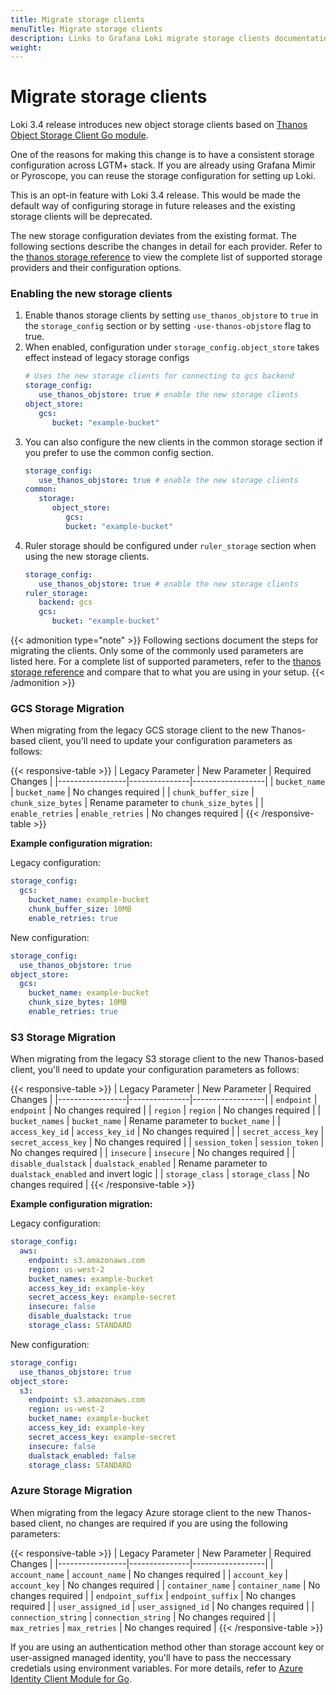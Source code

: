 ```yaml
---
title: Migrate storage clients
menuTitle: Migrate storage clients
description: Links to Grafana Loki migrate storage clients documentation.
weight: 
---
```

# Migrate storage clients

Loki 3.4 release introduces new object storage clients based on [Thanos Object Storage Client Go module](https://github.com/thanos-io/objstore).

One of the reasons for making this change is to have a consistent storage configuration across LGTM+ stack. If you are already using Grafana Mimir or Pyroscope, you can reuse the storage configuration for setting up Loki.

This is an opt-in feature with Loki 3.4 release. This would be made the default way of configuring storage in future releases and the existing storage clients will be deprecated.

The new storage configuration deviates from the existing format. The following sections describe the changes in detail for each provider.
Refer to the [thanos storage reference](https://grafana.com/docs/loki/<LOKI_VERSION>/configure/#thanos_object_store_config) to view the complete list of supported storage providers and their configuration options.

### Enabling the new storage clients
1. Enable thanos storage clients by setting `use_thanos_objstore` to `true` in the `storage_config` section or by setting `-use-thanos-objstore` flag to true.
1. When enabled, configuration under `storage_config.object_store` takes effect instead of legacy storage configs
   ```yaml
   # Uses the new storage clients for connecting to gcs backend
   storage_config:
      use_thanos_objstore: true # enable the new storage clients
   object_store:
      gcs: 
         bucket: "example-bucket"
   ```
1. You can also configure the new clients in the common storage section if you prefer to use the common config section.
   ```yaml
   storage_config:
      use_thanos_objstore: true # enable the new storage clients
   common:
      storage:
         object_store:
            gcs:
            bucket: "example-bucket"
   ```
1. Ruler storage should be configured under `ruler_storage` section when using the new storage clients.
   ```yaml
   storage_config:
      use_thanos_objstore: true # enable the new storage clients
   ruler_storage:
      backend: gcs
      gcs:
         bucket: "example-bucket"
   ```

{{< admonition type="note" >}}
Following sections document the steps for migrating the clients. Only some of the commonly used parameters are listed here.
For a complete list of supported parameters, refer to the [thanos storage reference](https://grafana.com/docs/loki/<LOKI_VERSION>/configure/#thanos_object_store_config) and compare that to what you are using in your setup.
{{< /admonition >}}

### GCS Storage Migration

When migrating from the legacy GCS storage client to the new Thanos-based client, you'll need to update your configuration parameters as follows:

{{< responsive-table >}}
| Legacy Parameter | New Parameter | Required Changes |
|-----------------|---------------|------------------|
| `bucket_name` | `bucket_name` | No changes required |
| `chunk_buffer_size` | `chunk_size_bytes` | Rename parameter to `chunk_size_bytes` |
| `enable_retries` | `enable_retries` | No changes required |
{{< /responsive-table >}}

**Example configuration migration:**

Legacy configuration:
```yaml
storage_config:
  gcs:
    bucket_name: example-bucket
    chunk_buffer_size: 10MB
    enable_retries: true
```

New configuration:
```yaml
storage_config:
  use_thanos_objstore: true
object_store:
  gcs:
    bucket_name: example-bucket
    chunk_size_bytes: 10MB
    enable_retries: true
```

### S3 Storage Migration

When migrating from the legacy S3 storage client to the new Thanos-based client, you'll need to update your configuration parameters as follows:

{{< responsive-table >}}
| Legacy Parameter | New Parameter | Required Changes |
|-----------------|---------------|------------------|
| `endpoint` | `endpoint` | No changes required |
| `region` | `region` | No changes required |
| `bucket_names` | `bucket_name` | Rename parameter to `bucket_name` |
| `access_key_id` | `access_key_id` | No changes required |
| `secret_access_key` | `secret_access_key` | No changes required |
| `session_token` | `session_token` | No changes required |
| `insecure` | `insecure` | No changes required |
| `disable_dualstack` | `dualstack_enabled` | Rename parameter to `dualstack_enabled` and invert logic |
| `storage_class` | `storage_class` | No changes required |
{{< /responsive-table >}}

**Example configuration migration:**

Legacy configuration:
```yaml
storage_config:
  aws:
    endpoint: s3.amazonaws.com
    region: us-west-2
    bucket_names: example-bucket
    access_key_id: example-key
    secret_access_key: example-secret
    insecure: false
    disable_dualstack: true
    storage_class: STANDARD
```

New configuration:
```yaml
storage_config:
  use_thanos_objstore: true
object_store:
  s3:
    endpoint: s3.amazonaws.com
    region: us-west-2
    bucket_name: example-bucket
    access_key_id: example-key
    secret_access_key: example-secret
    insecure: false
    dualstack_enabled: false
    storage_class: STANDARD
```

### Azure Storage Migration

When migrating from the legacy Azure storage client to the new Thanos-based client, no changes are required if you are using the following parameters:

{{< responsive-table >}}
| Legacy Parameter | New Parameter | Required Changes |
|-----------------|---------------|------------------|
| `account_name` | `account_name` | No changes required |
| `account_key` | `account_key` | No changes required |
| `container_name` | `container_name` | No changes required |
| `endpoint_suffix` | `endpoint_suffix` | No changes required |
| `user_assigned_id` | `user_assigned_id` | No changes required |
| `connection_string` | `connection_string` | No changes required |
| `max_retries` | `max_retries` | No changes required |
{{< /responsive-table >}}

If you are using an authentication method other than storage account key or user-assigned managed identity, you'll have to pass the neccessary credetials using environment variables.
For more details, refer to [Azure Identity Client Module for Go](https://pkg.go.dev/github.com/Azure/azure-sdk-for-go/sdk/azidentity).
